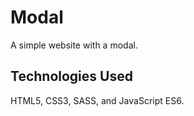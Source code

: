 # Modal

A simple website with a modal.

## Technologies Used

HTML5, CSS3, SASS, and JavaScript ES6.

